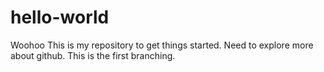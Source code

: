 # hello-world
Woohoo
This is my repository to get things started.
Need to explore more about github.
This is the first branching.
